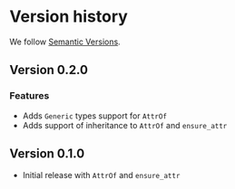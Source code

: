 # Version history

We follow [Semantic Versions](https://semver.org/).


## Version 0.2.0

### Features

- Adds `Generic` types support for `AttrOf`
- Adds support of inheritance to `AttrOf` and `ensure_attr`


## Version 0.1.0

- Initial release with `AttrOf` and `ensure_attr`

